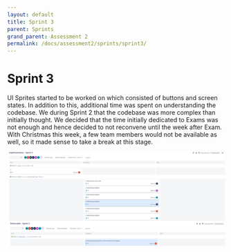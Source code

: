 ```yaml
---
layout: default
title: Sprint 3
parent: Sprints
grand_parent: Assessment 2
permalink: /docs/assessment2/sprints/sprint3/
---
```


# Sprint 3

UI Sprites started to be worked on which consisted of buttons and screen states. In addition to this, additional time was spent on understanding the codebase. We during Sprint 2 that the codebase was more complex than initially thought.
We decided that the time initially dedicated to Exams was not enough and hence decided to not reconvene until the week after Exam. With Christmas this week, a few team members would not be available as well, so it made sense to take a break at this stage.

![Sprint 3](https://raw.githubusercontent.com/Dragon-Boat-Z/Assessment2/website/docs/assets/assessment2/static/sprints/Sprint3.png "Sprint 3")